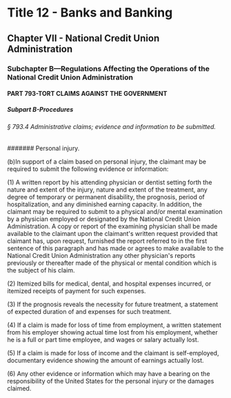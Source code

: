 
# Title 12 - Banks and Banking
## Chapter VII - National Credit Union Administration
### Subchapter B—Regulations Affecting the Operations of the National Credit Union Administration
#### PART 793-TORT CLAIMS AGAINST THE GOVERNMENT
##### Subpart B-Procedures
###### § 793.4 Administrative claims; evidence and information to be submitted.
####### Personal injury.

(b)In support of a claim based on personal injury, the claimant may be required to submit the following evidence or information:

(1) A written report by his attending physician or dentist setting forth the nature and extent of the injury, nature and extent of the treatment, any degree of temporary or permanent disability, the prognosis, period of hospitalization, and any diminished earning capacity. In addition, the claimant may be required to submit to a physical and/or mental examination by a physician employed or designated by the National Credit Union Administration. A copy or report of the examining physician shall be made available to the claimant upon the claimant's written request provided that claimant has, upon request, furnished the report referred to in the first sentence of this paragraph and has made or agrees to make available to the National Credit Union Administration any other physician's reports previously or thereafter made of the physical or mental condition which is the subject of his claim.

(2) Itemized bills for medical, dental, and hospital expenses incurred, or itemized receipts of payment for such expenses.

(3) If the prognosis reveals the necessity for future treatment, a statement of expected duration of and expenses for such treatment.

(4) If a claim is made for loss of time from employment, a written statement from his employer showing actual time lost from his employment, whether he is a full or part time employee, and wages or salary actually lost.

(5) If a claim is made for loss of income and the claimant is self-employed, documentary evidence showing the amount of earnings actually lost.

(6) Any other evidence or information which may have a bearing on the responsibility of the United States for the personal injury or the damages claimed.
